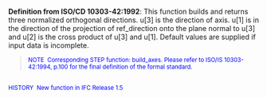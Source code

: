 **Definition from ISO/CD 10303-42:1992**:&nbsp;This function builds and returns three normalized orthogonal directions. u[3] is the direction of axis. u[1] is in the direction of the projection of ref_direction onto the plane normal to u[3] and u[2] is the cross product of u[3] and u[1]. Default values are supplied if input data is incomplete.

> <small><font color="#0000ff">NOTE
&nbsp;Corresponding STEP function: build_axes. Please refer
to ISO/IS
10303-42:1994, p.100 for the final definition of the formal
standard.&nbsp; <br>
  <br>
HISTORY&nbsp; New function in IFC Release 1.5 </font></small>